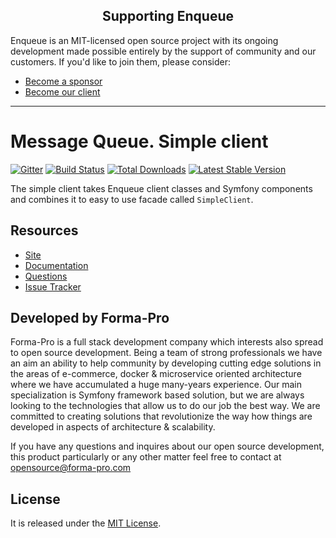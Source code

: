 <h2 align="center">Supporting Enqueue</h2>

Enqueue is an MIT-licensed open source project with its ongoing development made possible entirely by the support of community and our customers. If you'd like to join them, please consider:

- [Become a sponsor](https://www.patreon.com/makasim)
- [Become our client](http://forma-pro.com/)

---

# Message Queue. Simple client

[![Gitter](https://badges.gitter.im/php-enqueue/Lobby.svg)](https://gitter.im/php-enqueue/Lobby)
[![Build Status](https://img.shields.io/github/actions/workflow/status/php-enqueue/simple-client/ci.yml?branch=master)](https://github.com/php-enqueue/simple-client/actions?query=workflow%3ACI)
[![Total Downloads](https://poser.pugx.org/enqueue/simple-client/d/total.png)](https://packagist.org/packages/enqueue/simple-client)
[![Latest Stable Version](https://poser.pugx.org/enqueue/simple-client/version.png)](https://packagist.org/packages/enqueue/simple-client)

The simple client takes Enqueue client classes and Symfony components and combines it to easy to use facade called `SimpleClient`.

## Resources

* [Site](https://enqueue.forma-pro.com/)
* [Documentation](https://php-enqueue.github.io/)
* [Questions](https://gitter.im/php-enqueue/Lobby)
* [Issue Tracker](https://github.com/php-enqueue/enqueue-dev/issues)

## Developed by Forma-Pro

Forma-Pro is a full stack development company which interests also spread to open source development.
Being a team of strong professionals we have an aim an ability to help community by developing cutting edge solutions in the areas of e-commerce, docker & microservice oriented architecture where we have accumulated a huge many-years experience.
Our main specialization is Symfony framework based solution, but we are always looking to the technologies that allow us to do our job the best way. We are committed to creating solutions that revolutionize the way how things are developed in aspects of architecture & scalability.

If you have any questions and inquires about our open source development, this product particularly or any other matter feel free to contact at opensource@forma-pro.com

## License

It is released under the [MIT License](LICENSE).
